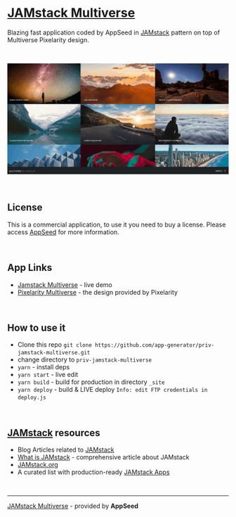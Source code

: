 # [JAMstack Multiverse](https://appseed.us/apps/jamstack/jamstack-multiverse-pixelarity)

Blazing fast application coded by AppSeed in [JAMstack](https://jamstack.org/) pattern on top of Multiverse Pixelarity design.

<br />

![JAMstack Multiverse - Gif animated intro.](https://github.com/app-generator/static/blob/master/products/jamstack-multiverse-intro.gif?raw=true)

<br />

## License

This is a commercial application, to use it you need to buy a license. Please access [AppSeed](https://appseed.us/pricing) for more information.

<br />

## App Links

- [Jamstack Multiverse](https://jamstack-multiverse.appseed.us/) - live demo
- [Pixelarity Multiverse](https://pixelarity.com/multiverse) - the design provided by Pixelarity 

<br />

## How to use it

- Clone this repo `git clone https://github.com/app-generator/priv-jamstack-multiverse.git`
- change directory to `priv-jamstack-multiverse`
- `yarn` - install deps
- `yarn start` - live edit
- `yarn build` - build for production in directory `_site`
- `yarn deploy` - build & LIVE deploy `Info: edit FTP credentials in deploy.js `

<br />

## [JAMstack](https://jamstack.org/) resources

- Blog Articles related to [JAMstack](https://blog.appseed.us/tag/jamstack/)
- [What is JAMstack](https://blog.appseed.us/what-is-jamstack/) - comprehensive article about JAMstack
- [JAMstack.org](https://jamstack.org/)
- A curated list with production-ready [JAMstack Apps](https://appseed.us/apps/jamstack)

<br />

---
[JAMstack Multiverse](https://appseed.us/apps/jamstack/jamstack-multiverse-pixelarity) - provided by **AppSeed**
